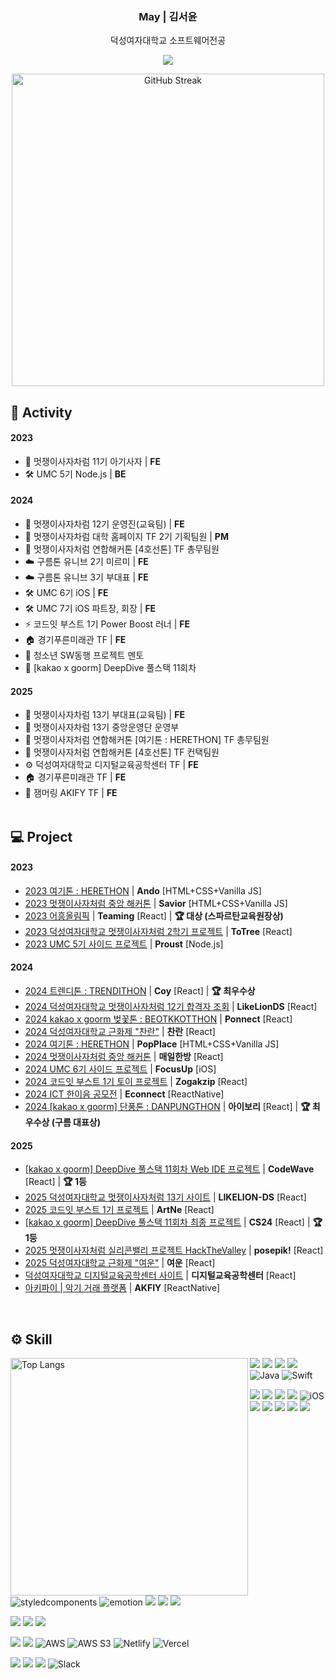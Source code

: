 <div align="center">
  
  ### May | 김서윤
  
  덕성여자대학교 소프트웨어전공
  
  <a href="https://hits.seeyoufarm.com"><img src="https://hits.seeyoufarm.com/api/count/incr/badge.svg?url=https%3A%2F%2Fgithub.com%2Fpookey1104%2Fhit-counter&count_bg=%23E38193&title_bg=%23695A5A&icon=furrynetwork.svg&icon_color=%23E7E7E7&title=hits&edge_flat=true"/></a>

<a href="https://git.io/streak-stats"><img src="https://streak-stats.demolab.com?user=pookey1104&theme=date-night&background=FFFFFF&stroke=695A5AA1&fire=E38193&ring=E38193&currStreakNum=695A5A&sideNums=695A5A&currStreakLabel=E38193&sideLabels=E38193&dates=695A5A" alt="GitHub Streak" width=500 /></a>

</div>

## 💭 Activity

#### 2023

- 🦁 멋쟁이사자차럼 11기 아기사자 | **FE**
- 🛠️ UMC 5기 Node.js | **BE**

#### 2024

- 🦁 멋쟁이사자차럼 12기 운영진(교육팀) | **FE**
- 🦁 멋쟁이사자차럼 대학 홈페이지 TF 2기 기획팀원 | **PM**
- 🦁 멋쟁이사자처럼 연합해커톤 [4호선톤] TF 총무팀원
- ☁️ 구름톤 유니브 2기 미르미 | **FE**
- ☁️ 구름톤 유니브 3기 부대표 | **FE**
- 🛠️ UMC 6기 iOS | **FE**
- 🛠️ UMC 7기 iOS 파트장, 회장 | **FE**
- ⚡️ 코드잇 부스트 1기 Power Boost 러너 | **FE**
- 🏠 경기푸른미래관 TF | **FE**
- 📢 청소년 SW동행 프로젝트 멘토
- 🫧 [kakao x goorm] DeepDive 풀스택 11회차

#### 2025
- 🦁 멋쟁이사자차럼 13기 부대표(교육팀) | **FE**
- 🦁 멋쟁이사자차럼 13기 중앙운영단 운영부
- 🦁 멋쟁이사자처럼 연합해커톤 [여기톤 : HERETHON] TF 총무팀원
- 🦁 멋쟁이사자처럼 연합해커톤 [4호선톤] TF 컨택팀원
- ⚙️ 덕성여자대학교 디지털교육공학센터 TF | **FE**
- 🏠 경기푸른미래관 TF | **FE**
- 🎸 잼머링 AKIFY TF | **FE**
  <br>
  <br>

## 💻 Project

#### 2023

  - <a href="https://github.com/2023-HERETHON/2023-Herethon-1">2023 여기톤 : HERETHON</a> | **Ando** [HTML+CSS+Vanilla JS]
  - <a href="https://github.com/Savior-2023LikeLion/Savior_FE">2023 멋쟁이사자처럼 중앙 해커톤</a> | **Savior** [HTML+CSS+Vanilla JS]
  - <a href="https://github.com/2023-AHEUNGTHON/Team_5">2023 어흥올림픽</a> | **Teaming** [React] | **🏆 대상 (스파르탄교육원장상)**
  - <a href="https://github.com/likelion-2023-2/Advent_calender">2023 덕성여자대학교 멋쟁이사자처럼 2학기 프로젝트</a> | **ToTree** [React]
  - <a href="https://github.com/PROUST-TEAM/back-end-2">2023 UMC 5기 사이드 프로젝트</a> | **Proust** [Node.js]

#### 2024

  - <a href="https://github.com/Trendithon-Spin-Off/Coy-Frontend">2024 트렌디톤 : TRENDITHON</a> | **Coy** [React] | **🏆 최우수상**
  - <a href="https://github.com/2024-LIKELION-DS/2024-BABYLION-Frontend.git">2024 덕성여자대학교 멋쟁이사자처럼 12기 합격자 조회</a> | **LikeLionDS** [React]
  - <a href="https://github.com/9oormthon-univ/2024_BEOTKKOTTHON_TEAM_17_FE.git">2024 kakao x goorm 벚꽃톤 : BEOTKKOTTHON</a> | **Ponnect** [React]
  - <a href="https://github.com/2024-LIKELION-DS/DSFest_FE.git">2024 덕성여자대학교 근화제 "찬란"</a> | **찬란** [React]
  - <a href="https://github.com/2024-HERETHON/2024-Herethon-5.git">2024 여기톤 : HERETHON</a> | **PopPlace** [HTML+CSS+Vanilla JS]
  - <a href="https://github.com/Meow-and-Meow/DailyOriental-FE">2024 멋쟁이사자처럼 중앙 해커톤</a> | **매일한방** [React]
  - <a href="https://github.com/UMC-Focus-Up/FocusUp-FE.git">2024 UMC 6기 사이드 프로젝트</a> | **FocusUp** [iOS]
  - <a href="https://github.com/codeit-boost-ds-toy-2/Zogakzip_FE.git">2024 코드잇 부스트 1기 토이 프로젝트</a> | **Zogakzip** [React]
  - <a href="https://github.com/Growus/Econnect_yarn.git">2024 ICT 한이음 공모전</a> | **Econnect** [ReactNative]
  - <a href="https://github.com/9oormthon-univ/2024_DANPOONG_TEAM_15_FE">2024 [kakao x goorm] 단풍톤 : DANPUNGTHON</a> | **아이보리** [React] | **🏆 최우수상 (구름 대표상)**

#### 2025

 - <a href="https://github.com/code-wave-project/code-wave-FE.git">[kakao x goorm] DeepDive 풀스택 11회차 Web IDE 프로젝트</a> | **CodeWave** [React] | **🏆 1등**
 - <a href="https://github.com/2025-LIKELION-DS/2025-LikeLionDS-FE.git">2025 덕성여자대학교 멋쟁이사자처럼 13기 사이트</a> | **LIKELION-DS** [React]
 - <a href="https://github.com/ArtNeplatform/front">2025 코드잇 부스트 1기 프로젝트</a> | **ArtNe** [React]
 - <a href="https://github.com/CS24-Project/CS24-FE">[kakao x goorm] DeepDive 풀스택 11회차 최종 프로젝트</a> | **CS24** [React] | **🏆 1등**
 - <a href="https://github.com/SiliconValley-hct/posepik-fe">2025 멋쟁이사자처럼 실리콘밸리 프로젝트 HackTheValley</a> | **posepik!** [React]
 - <a href="https://github.com/2025-LIKELION-DS/2025-DSFest-FE.git">2025 덕성여자대학교 근화제 "여운"</a> | **여운** [React]
 - <a href="https://github.com/DS-DET-LAB/DS-DET-LAB.git">덕성여자대학교 디지털교육공학센터 사이트</a> | **디지털교육공학센터** [React]
 - <a href="https://github.com/JAMMERING/AKIFY_FE">아키파이 | 악기 거래 플랫폼</a> | **AKFIY** [ReactNative]
<br>

## ⚙️ Skill

<img align="left" src="https://github-readme-stats.vercel.app/api/top-langs/?username=pookey1104&exclude_repo=20210844_20210862&layout=donut&title_color=695A5A&text_color=695A5A&icon_color=E38193&bg_color=ffffff&hide_border=false" alt="Top Langs"  width=380 />

<div>
  
<img src="https://img.shields.io/badge/JavaScript-F7DF1E?style=flat-square&logo=javascript&logoColor=black"> <img src="https://img.shields.io/badge/TypeScript-3178C6?style=flat-square&logo=TypeScript&logoColor=white"> <img src="https://img.shields.io/badge/Python-3776AB?style=flat-square&logo=python&logoColor=white"> <img src="https://img.shields.io/badge/C-A8B9CC?style=flat-square&logo=c&logoColor=white"> ![Java](https://img.shields.io/badge/Java-%23ED8B00.svg?style=flat-square&logo=openjdk&logoColor=white) ![Swift](https://img.shields.io/badge/Swift-F54A2A?style=flat-square&logo=swift&logoColor=white)
<br>

<img src="https://img.shields.io/badge/HTML5-E34F26?style=flat-square&logo=html5&logoColor=white"> <img src="https://img.shields.io/badge/CSS3-1572B6?style=flat-square&logo=css3&logoColor=white"> <img src="https://img.shields.io/badge/React-20232A?style=flat-square&logo=react&logoColor=61DAFB"> <img src="https://img.shields.io/badge/ReactNative-20232A?style=flat-square&logo=react&logoColor=61DAFB"> ![iOS](https://img.shields.io/badge/iOS-000000?style=flat-square&logo=ios&logoColor=white)
<br>
<img src="https://img.shields.io/badge/Npm-CB3837?style=flat-square&logo=Npm&logoColor=white"> <img src="https://img.shields.io/badge/Pnpm-F69220?style=flat-square&logo=pnpm&logoColor=white"> <img src="https://img.shields.io/badge/Yarn-2C8EBB?style=flat-square&logo=Yarn&logoColor=white"> <img src="https://img.shields.io/badge/Vite-646CFF?style=flat-square&logo=Vite&logoColor=white"> <img src="https://img.shields.io/badge/PWA-5A0FC8.svg?style=flat-square&logo=PWA&logoColor=white"> <img src="https://img.shields.io/badge/Styled--Components-DB7093?style=flat-square&logo=styled-components&logoColor=white" alt="styledcomponents" /> <img src="https://img.shields.io/badge/Emotion-000000?style=flat-square&logo=emotion&logoColor=white" alt="emotion" /> <img src="https://img.shields.io/badge/Axios-5A29E4?style=flat-square&logo=Axios&logoColor=white"> <img src="https://img.shields.io/badge/Tanstack Query-FF4154?style=flat-square&logo=reactquery&logoColor=white"> <img src="https://img.shields.io/badge/Zustand-eb9534?style=flat-square"/>
<br>

<img src="https://img.shields.io/badge/Node.js-339933?style=flat-square&logo=nodedotjs&logoColor=white"> <img src="https://img.shields.io/badge/Django-092E20?style=flat-square&logo=django&logoColor=white"> <img src="https://img.shields.io/badge/MySQL-4479A1?style=flat-square&logo=mysql&logoColor=white">
<br>

<img src="https://img.shields.io/badge/Github-181717?style=flat-square&logo=github&logoColor=white"> <img src="https://img.shields.io/badge/Git-F05032?style=flat-square&logo=git&logoColor=white"> ![AWS](https://img.shields.io/badge/AWS-%23FF9900.svg?style=flat-square&logo=amazonwebservices&logoColor=white) ![AWS S3](https://img.shields.io/badge/AmazonS3-%569A31.svg?style=flat-square&logo=amazons3&logoColor=white) ![Netlify](https://img.shields.io/badge/Netlify-%23000000.svg?style=flat-square&logo=netlify&logoColor=#00C7B7) ![Vercel](https://img.shields.io/badge/Vercel-%23000000.svg?style=flat-square&logo=vercel&logoColor=white)
<br>

<img src="https://img.shields.io/badge/Notion-000000?style=flat-square&logo=notion&logoColor=white"> <img src="https://img.shields.io/badge/Discord-5865F2?style=flat-square&logo=discord&logoColor=white"> <img src="https://img.shields.io/badge/Instagram-E4405F?style=flat-square&logo=instagram&logoColor=white"> ![Slack](https://img.shields.io/badge/Slack-4A154B?style=flat-square&logo=slack&logoColor=white)
<br>

</div>
